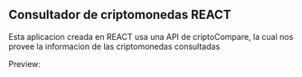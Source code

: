 ## Consultador de criptomonedas REACT

Esta aplicacion creada en REACT usa una API de criptoCompare, la cual nos provee la informacion de las criptomonedas consultadas

Preview: 